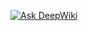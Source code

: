 [![Ask DeepWiki](https://deepwiki.com/badge.svg)](https://deepwiki.com/jeferson1754/temporizador_tareas)
